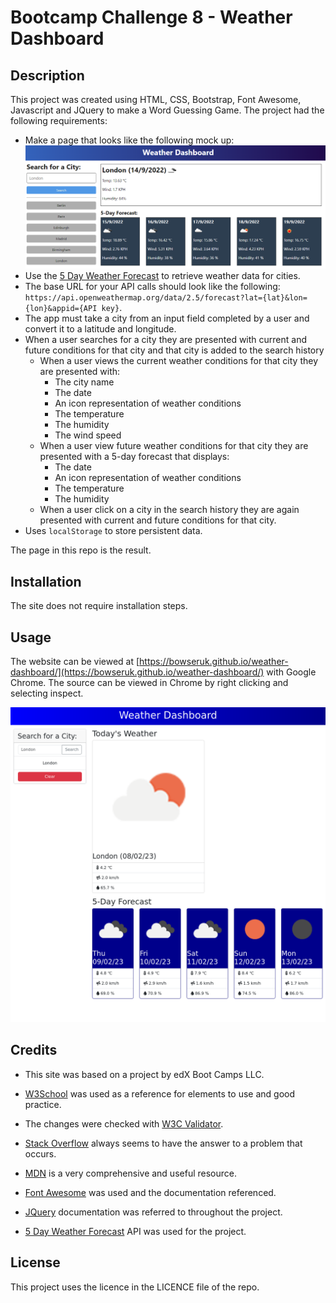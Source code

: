 # Bootcamp Challenge 8 - Weather Dashboard

## Description 

This project was created using HTML, CSS, Bootstrap, Font Awesome, Javascript and JQuery to make a Word Guessing Game. The project had the following requirements:

* Make a page that looks like the following mock up:
![Mock up of the Webpage](assets/images/10-server-side-apis-challenge-demo.png)
* Use the [5 Day Weather Forecast](https://openweathermap.org/forecast5) to retrieve weather data for cities.
* The base URL for your API calls should look like the following: `https://api.openweathermap.org/data/2.5/forecast?lat={lat}&lon={lon}&appid={API key}`.
* The app must take a city from an input field completed by a user and convert it to a latitude and longitude.
* When a user searches for a city they are presented with current and future conditions for that city and that city is added to the search history
  * When a user views the current weather conditions for that city they are presented with:
    * The city name
    * The date
    * An icon representation of weather conditions
    * The temperature
    * The humidity
    * The wind speed
  * When a user view future weather conditions for that city they are presented with a 5-day forecast that displays:
    * The date
    * An icon representation of weather conditions
    * The temperature
    * The humidity
  * When a user click on a city in the search history they are again presented with current and future conditions for that city.
* Uses `localStorage` to store persistent data.


The page in this repo is the result.

## Installation

The site does not require installation steps.

## Usage 

The website can be viewed at [https://bowseruk.github.io/weather-dashboard/](https://bowseruk.github.io/weather-dashboard/) with Google Chrome. The source can be viewed in Chrome by right clicking and selecting inspect.

![Screenshot of the Webpage](assets/images/screenshot.png)

## Credits

* This site was based on a project by edX Boot Camps LLC.

* [W3School](https://www.w3schools.com/) was used as a reference for elements to use and good practice.

* The changes were checked with [W3C Validator](https://validator.w3.org/).

* [Stack Overflow](https://stackoverflow.com/) always seems to have the answer to a problem that occurs.

* [MDN](https://developer.mozilla.org/en-US/) is a very comprehensive and useful resource.

* [Font Awesome]() was used and the documentation referenced.

* [JQuery]() documentation was referred to throughout the project.

* [5 Day Weather Forecast](https://openweathermap.org/forecast5) API was used for the project.

## License

This project uses the licence in the LICENCE file of the repo.